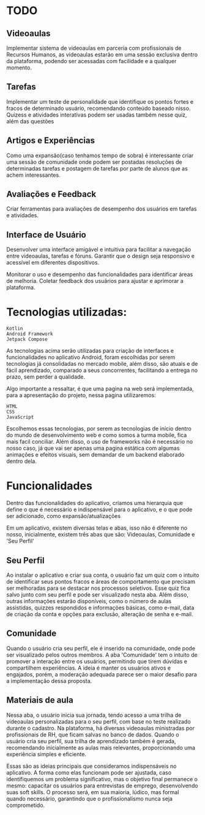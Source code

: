 
# TODO

## Videoaulas
Implementar sistema de videoaulas em parceria com profissionais de Recursos Humanos, as videoaulas estarão em uma sessão exclusiva dentro da plataforma, podendo ser acessadas com facilidade e a qualquer momento.

## Tarefas
Implementar um teste de personalidade que identifique os pontos fortes e fracos de determinado usuário, recomendando conteúdo baseado nisso. Quizess e atividades interativas podem ser usadas também nesse quiz, além das questões

## Artigos e Experiências
Como uma expansão(caso tenhamos tempo de sobra)  é interessante criar uma sessão de comunidade onde podem ser postadas resoluções de determinadas tarefas e postagem de tarefas por parte de alunos que as achem interessantes.

## Avaliações e Feedback
Criar ferramentas para avaliações de desempenho dos usuários em tarefas e atividades.

## Interface de Usuário
Desenvolver uma interface amigável e intuitiva para facilitar a navegação entre videoaulas, tarefas e fóruns.
Garantir que o design seja responsivo e acessível em diferentes dispositivos.


Monitorar o uso e desempenho das funcionalidades para identificar áreas de melhoria.
Coletar feedback dos usuários para ajustar e aprimorar a plataforma.


# Tecnologias utilizadas:

```
Kotlin
Android Framework
Jetpack Compose
```

As tecnologias acima serão utilizadas para criação de interfaces e funcionalidades no aplicativo Android, foram escolhidas por serem tecnologias já consolidadas no mercado mobile, além disso, são atuais e de fácil aprendizado, comparado a seus concorrentes, facilitando a entrega no prazo, sem perder a qualidade.

Algo importante a ressaltar, é que uma pagina na web será implementada, para a apresentação do projeto, nessa pagina utilizaremos:

```
HTML
CSS
JavaScript
```
Escolhemos essas tecnologias, por serem as tecnologias de início dentro do mundo de desenvolvimento web e como somos a turma mobile, fica mais facil conciliar. Além disso, o uso de frameworks não é necessário no nosso caso, já que vai ser apenas uma pagina estática com algumas animações e efeitos visuais, sem demandar de um backend elaborado dentro dela.


# Funcionalidades

Dentro das funcionalidades do aplicativo, criamos uma hierarquia que define o que é necessário e indispensável para o aplicativo, e o que pode ser adicionado, como expansão/atualizações

Em um aplicativo, existem diversas telas e abas, isso não é diferente no nosso, inicialmente, existem três abas que são: Videoaulas, Comunidade e 'Seu Perfil'

## Seu Perfil

Ao instalar o aplicativo e criar sua conta, o usuário faz um quiz com o intuito de identificar seus pontos fracos e áreas de comportamento que precisam ser melhoradas para se destacar nos processos seletivos. Esse quiz fica salvo junto com seu perfil e pode ser visualizado nesta aba. Além disso, outras informações estarão disponíveis, como o número de aulas assistidas, quizzes respondidos e informações básicas, como e-mail, data de criação da conta e opções para exclusão, alteração de senha e e-mail.


## Comunidade

Quando o usuário cria seu perfil, ele é inserido na comunidade, onde pode ser visualizado pelos outros membros. A aba 'Comunidade' tem o intuito de promover a interação entre os usuários, permitindo que tirem dúvidas e compartilhem experiências. A ideia é manter os usuários ativos e engajados, porém, a moderação adequada parece ser o maior desafio para a implementação dessa proposta.

## Materiais de aula

Nessa aba, o usuário inicia sua jornada, tendo acesso a uma trilha de videoaulas personalizadas para o seu perfil, com base no teste realizado durante o cadastro. Na plataforma, há diversas videoaulas ministradas por profissionais de RH, que ficam salvas no banco de dados. Quando o usuário cria seu perfil, sua trilha de aprendizado também é gerada, recomendando inicialmente as aulas mais relevantes, proporcionando uma experiência simples e eficiente.


Essas são as ideias principais que consideramos indispensáveis no aplicativo. A forma como elas funcionam pode ser ajustada, caso identifiquemos um problema significativo, mas o objetivo final permanece o mesmo: capacitar os usuários para entrevistas de emprego, desenvolvendo suas soft skills. O processo será, em sua maioria, lúdico, mas formal quando necessário, garantindo que o profissionalismo nunca seja comprometido.





